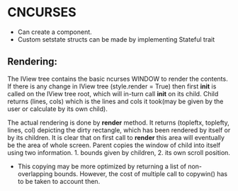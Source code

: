 # CNCURSES

* Can create a component.
* Custom setstate structs can be made by implementing Stateful trait

## Rendering:

The IView tree contains the basic ncurses WINDOW to render the contents. If there is any change in IView tree (style.render = True) then first __init__ is called on the IView tree root, which will in-turn call __init__ on its child. Child returns (lines, cols) which is the lines and cols it took(may be given by the user or calculate by its own child).

The actual rendering is done by __render__ method. It returns (topleftx, toplefty, lines, col) depicting the dirty rectangle, which has been rendered by itself or by its children. It is clear that on first call to __render__ this area will eventually be the area of whole screen. Parent copies the window of child into itself using two information. 1. bounds given by children, 2. its own scroll position. 

* This copying may be more optimized by returning a list of non-overlapping bounds. However, the cost of multiple call to copywin() has to be taken to account then.